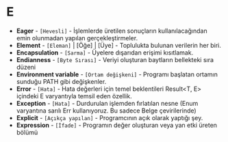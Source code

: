 # **E**

* **Eager** - `[Hevesli]` - İşlemlerde üretilen sonuçların kullanılacağından emin olunmadan yapılan gerçekleştirmeler.
* **Element** - `[Eleman]` | [Öğe] | [Üye] - Toplulukta bulunan verilerin her biri.
* **Encapsulation** - `[Sarma]` - Üyelere dışarıdan erişimi kısıtlamak.
* **Endianness** - `[Byte Sırası]` - Veriyi oluşturan baytların bellekteki sıra düzeni
* **Environment variable** - `[Ortam değişkeni]` - Programı başlatan ortamın sunduğu PATH gibi değişkenler.
* **Error** - `[Hata]` - Hata değerleri için temel beklentileri Result<T, E> içindeki E varyantıyla temsil eden özellik. 
* **Exception** - `[Hata]` - Durdurulan işlemden fırlatılan nesne (Enum varyantına sarılı Err kullanıyoruz. Bu sadece Belge çevirilerinde)
* **Explicit** - `[Açıkça yapılan]` - Programcının açık olarak yaptığı şey.
* **Expression** - `[İfade]` - Programın değer oluşturan veya yan etki üreten bölümü
